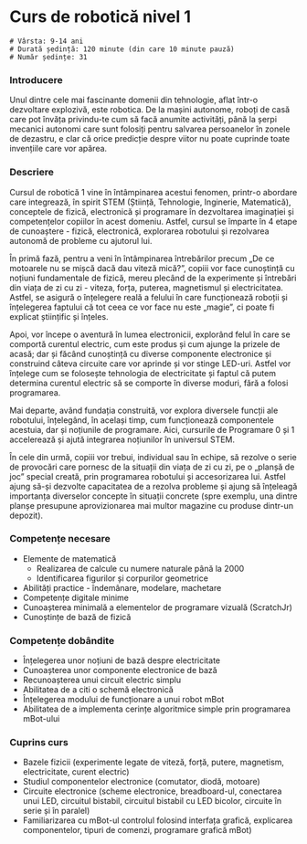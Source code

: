 # Curs de robotică nivel 1

    # Vârsta: 9-14 ani
    # Durată ședință: 120 minute (din care 10 minute pauză)
    # Număr ședințe: 31

### Introducere

Unul dintre cele mai fascinante domenii din tehnologie, aflat într-o dezvoltare explozivă, este robotica. De la mașini autonome, roboți de casă care pot învăța privindu-te cum să facă anumite activități, până la șerpi mecanici autonomi care sunt folosiți pentru salvarea persoanelor în zonele de dezastru, e clar că orice predicție despre viitor nu poate cuprinde toate invențiile care vor apărea.

### Descriere

Cursul de robotică 1 vine în întâmpinarea acestui fenomen, printr-o abordare care integrează, în spirit STEM (Știință, Tehnologie, Inginerie, Matematică), conceptele de fizică, electronică și programare în dezvoltarea imaginației și competențelor copiilor în acest domeniu. Astfel, cursul se împarte în 4 etape de cunoaștere - fizică, electronică, explorarea robotului și rezolvarea autonomă de probleme cu ajutorul lui.

În primă fază, pentru a veni în întâmpinarea întrebărilor precum „De ce motoarele nu se mișcă dacă dau viteză mică?”, copiii vor face cunoștință cu noțiuni fundamentale de fizică, mereu plecând de la experimente și întrebări din viața de zi cu zi - viteza, forța, puterea, magnetismul și electricitatea. Astfel, se asigură o înțelegere reală a felului în care funcționează roboții și înțelegerea faptului că tot ceea ce vor face nu este „magie”, ci poate fi explicat științific și înțeles.

Apoi, vor începe o aventură în lumea electronicii, explorând felul în care se comportă curentul electric, cum este produs și cum ajunge la prizele de acasă; dar și făcând cunoștință cu diverse componente electronice și construind câteva circuite care vor aprinde și vor stinge LED-uri. Astfel vor înțelege cum se folosește tehnologia de electricitate și faptul că putem determina curentul electric să se comporte în diverse moduri, fără a folosi programarea.

Mai departe, având fundația construită, vor explora diversele funcții ale robotului, înțelegând, în același timp, cum funcționează componentele acestuia, dar și noțiunile de programare. Aici, cursurile de Programare 0 și 1 accelerează și ajută integrarea noțiunilor în universul STEM.

În cele din urmă, copiii vor trebui, individual sau în echipe, să rezolve o serie de provocări care pornesc de la situații din viața de zi cu zi, pe o „planșă de joc” special creată, prin programarea robotului și accesorizarea lui. Astfel ajung să-și dezvolte capacitatea de a rezolva probleme și ajung să înțeleagă importanța diverselor concepte în situații concrete (spre exemplu, una dintre planșe presupune aprovizionarea mai multor magazine cu produse dintr-un depozit).



### Competențe necesare

- Elemente de matematică
  - Realizarea de calcule cu numere naturale până la 2000
  - Identificarea figurilor și corpurilor geometrice
- Abilități practice - îndemânare, modelare, machetare
- Competențe digitale minime
- Cunoașterea minimală a elementelor de programare vizuală (ScratchJr)
- Cunoștințe de bază de fizică

### Competențe dobândite

- Înțelegerea unor noțiuni de bază despre electricitate
- Cunoașterea unor componente electronice de bază
- Recunoașterea unui circuit electric simplu
- Abilitatea de a citi o schemă electronică
- Înțelegerea modului de funcționare a unui robot mBot
- Abilitatea de a implementa cerințe algoritmice simple prin programarea mBot-ului

### Cuprins curs

- Bazele fizicii (experimente legate de viteză, forță, putere, magnetism, electricitate, curent electric)
- Studiul componentelor electronice (comutator, diodă, motoare)
- Circuite electronice (scheme electronice, breadboard-ul, conectarea unui LED, circuitul bistabil, circuitul bistabil cu LED bicolor, circuite în  serie și în paralel)
- Familiarizarea cu mBot-ul controlul folosind interfața grafică, explicarea componentelor, tipuri de comenzi, programare grafică mBot)
